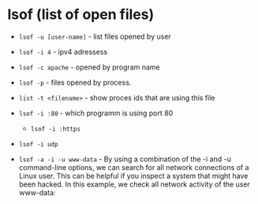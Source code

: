 # lsof (list of open files)

* `lsof -u [user-name]` - list files opened by user
* `lsof -i 4` - ipv4 adressess
* `lsof -c apache` - opened by program name
* `lsof -p` - files opened by process.
* `list -t <filename>` - show proces ids that are using this file

* `lsof -i :80` - which programm is using port 80
    * `lsof -i :https` 
* `lsof -i udp`
* `lsof -a -i -u www-data` - By using a combination of the -i and -u command-line options, we can search for all network connections of a Linux user. This can be helpful if you inspect a system that might have been hacked. In this example, we check all network activity of the user www-data: 

